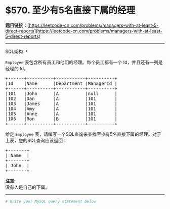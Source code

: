 # $570. 至少有5名直接下属的经理

**题目链接：**[https://leetcode-cn.com/problems/managers-with-at-least-5-direct-reports](https://leetcode-cn.com/problems/managers-with-at-least-5-direct-reports)

---

<div class="content__1Y2H">
 <div class="sql-schema-wrapper__1jqS">
  <a class="sql-schema-link__1VAC">SQL架构
   <svg viewbox="0 0 24 24" width="1em" height="1em" class="css-1lc17o4-icon">
    <path fill-rule="evenodd" d="M10 6L8.59 7.41 13.17 12l-4.58 4.59L10 18l6-6z"></path>
   </svg></a>
 </div>
 <div class="notranslate">
  <p><code>Employee</code> 表包含所有员工和他们的经理。每个员工都有一个 Id，并且还有一列是经理的 Id。</p> 
  <pre class="language-text">+------+----------+-----------+----------+
|Id    |Name 	  |Department |ManagerId |
+------+----------+-----------+----------+
|101   |John 	  |A 	      |null      |
|102   |Dan 	  |A 	      |101       |
|103   |James 	  |A 	      |101       |
|104   |Amy 	  |A 	      |101       |
|105   |Anne 	  |A 	      |101       |
|106   |Ron 	  |B 	      |101       |
+------+----------+-----------+----------+
</pre> 
  <p>给定 <code>Employee</code> 表，请编写一个SQL查询来查找至少有5名直接下属的经理。对于上表，您的SQL查询应该返回：</p> 
  <pre class="language-text">+-------+
| Name  |
+-------+
| John  |
+-------+
</pre> 
  <p><strong>注意:</strong><br> 没有人是自己的下属。</p> 
 </div>
</div>

---

```sh
# Write your MySQL query statement below
```